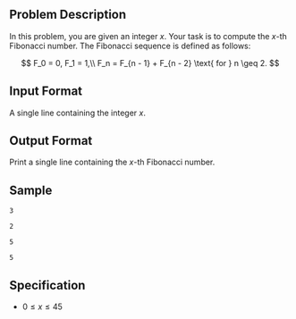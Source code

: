 ## Problem Description
In this problem, you are given an integer $x$. Your task is to compute the $x$-th Fibonacci number. The Fibonacci sequence is defined as follows:

$$
F_0 = 0, F_1 = 1,\\
F_n = F_{n - 1} + F_{n - 2} \text{ for } n \geq 2.
$$

## Input Format
A single line containing the integer $x$.

## Output Format
Print a single line containing the $x$-th Fibonacci number.

## Sample

```input1
3
```

```output1
2
```

```input2
5
```

```output2
5
```

## Specification
- $0 \leq x \leq 45$
